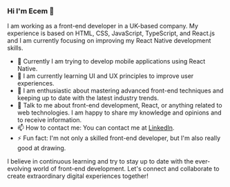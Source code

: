 ### Hi I'm Ecem 👋

I am working as a front-end developer in a UK-based company. My experience is based on HTML, CSS, JavaScript, TypeScript, and React.js and I am currently focusing on improving my React Native development skills.

- 🔭 Currently I am trying to develop mobile applications using React Native.
- 🌱 I am currently learning UI and UX principles to improve user experiences.
- 👯 I am enthusiastic about mastering advanced front-end techniques and keeping up to date with the latest industry trends.
- 💬 Talk to me about front-end development, React, or anything related to web technologies. I am happy to share my knowledge and opinions and to receive information.
- 📫 How to contact me: You can contact me at [LinkedIn](https://www.linkedin.com/in/ecemoztekin/).
- ⚡ Fun fact: I'm not only a skilled front-end developer, but I'm also really good at drawing.

I believe in continuous learning and try to stay up to date with the ever-evolving world of front-end development. Let's connect and collaborate to create extraordinary digital experiences together!
